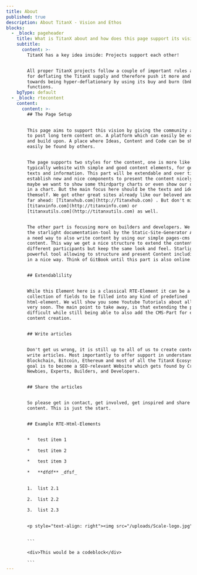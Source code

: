 ```yaml
---
title: About
published: true
description: About TitanX - Vision and Ethos
blocks:
  - _block: pageheader
    title: What is TitanX about and how does this page support its vision?
    subtitle:
      content: >-
        TitanX has a key idea inside: Projects support each other!


        All proper TitanX projects follow a couple of important rules and aim
        for deflating the TitanX supply and therefore push it more and more
        towards being hyper-deflationary by using its buy and burn (bnb)
        functions.
    bgType: default
  - _block: rtecontent
    content:
      content: >-
        ## The Page Setup

          
        This page aims to support this vision by giving the community a platform
        to post long term content on. A platform which can easily be extended
        and build upon. A place where Ideas, Content and Code can be shared and
        easily be found by others.


        The page supports two styles for the content, one is more like the
        typically website with simple and good content elements, for general
        texts and information. This part will be extendable and over time we can
        establish new and nice components to present the content nicely. Like
        maybe we want to show some thirdparty charts or even show our own data
        in a chart. But the main focus here should be the texts and ideas
        themself. We got other great sites already like our beloved and still
        far ahead: [Titanxhub.com](http://Titanxhub.com) . But don't miss out on
        [titanxinfo.com](http://titanxinfo.com) or
        [titanxutils.com](http://titanxutils.com) as well.


        The other part is focusing more on builders and developers. We extended
        the starlight documentation-tool by the Static-Site-Generator Astro with
        a need way to also write content by using our simple pages-cms for the
        content. This way we get a nice structure to extend the content by
        different participants but keep the same look and feel. Starlight is a
        powerful tool allowing to structure and present Content including Code
        in a nice way. Think of GitBook until this part is also online.


        ## Extendablility


        While this Element here is a classical RTE-Element it can be a
        collection of fields to be filled into any kind of predefined
        html-element. We will show you some Youtube Tutorials about all of this
        very soon. The main point to take away, is that extending the page isn't
        difficult while still being able to also add the CMS-Part for easy
        content creation.


        ## Write articles


        Don't get us wrong, it is still up to all of us to create content and to
        write articles. Most importantly to offer support in understanding
        Blockchain, Bitcoin, Ethereum and most of all the TitanX Ecosystem. The
        goal is to become a SEO-relevant Website which gets found by Crypto
        Newbies, Experts, Builders, and Developers.


        ## Share the articles


        So please get in contact, get involved, get inspired and share the
        content. This is just the start.


        ## Example RTE-Html-Elements


        *   test item 1
            
        *   test item 2
            
        *   test item 3
            
        *   **dfdf** _dfsf_
            

        1.  list 2.1
            
        2.  list 2.2
            
        3.  list 2.3
            

        <p style="text-align: right"><img src="/uploads/Scale-logo.jpg"></p>


        ```

        <div>This would be a codeblock</div>

        ```
---
```

